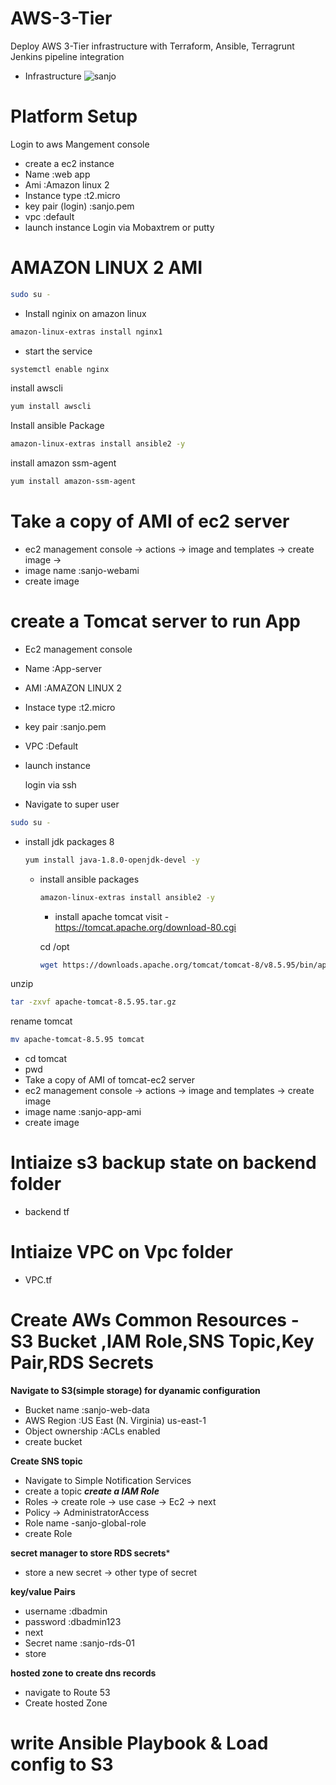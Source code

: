 # AWS-3-Tier
Deploy AWS 3-Tier infrastructure with Terraform, Ansible, Terragrunt Jenkins pipeline integration

- Infrastructure
![sanjo](https://github.com/Sanjo-varghese/AWS-3-Tier/assets/116708794/1a6813cb-54a0-48fd-9895-1e5f1dc213f0)

# Platform Setup
  Login to aws Mangement console
  - create a ec2 instance
  - Name :web app
  - Ami :Amazon linux 2
  - Instance type :t2.micro
  - key pair (login) :sanjo.pem
  - vpc :default
  - launch instance
 Login via Mobaxtrem or putty

  # AMAZON LINUX 2 AMI
  ```sh
  sudo su -
  ```
  
 - Install nginix on amazon linux
  ```sh
  amazon-linux-extras install nginx1
  ```
  
  - start the service
  ```sh
  systemctl enable nginx
  ```
  
install awscli
  ```sh
  yum install awscli
  ```
Install ansible Package
  ```sh
  amazon-linux-extras install ansible2 -y
  ```
install amazon ssm-agent 
  ```sh
  yum install amazon-ssm-agent
  ```
  
  # Take a copy of AMI of ec2 server
   - ec2 management console -> actions -> image and templates -> create image -> 
   - image name :sanjo-webami
   - create image
     
   # create a Tomcat server to run App
  - Ec2 management console
  - Name :App-server
  - AMI :AMAZON LINUX 2
  - Instace type :t2.micro
  - key pair :sanjo.pem
  - VPC :Default
  - launch instance

     login via ssh
 - Navigate to super user
 ```sh
sudo su -
```
- install jdk packages 8
  ```sh
  yum install java-1.8.0-openjdk-devel -y
  ```
  
  - install ansible packages
    ```sh
    amazon-linux-extras install ansible2 -y
    ```
    - install apache tomcat
      visit - https://tomcat.apache.org/download-80.cgi

     cd /opt
    
      ```sh
     wget https://downloads.apache.org/tomcat/tomcat-8/v8.5.95/bin/apache-tomcat-8.5.95.tar.gz.sha512
      ```
 unzip  
  ```sh
  tar -zxvf apache-tomcat-8.5.95.tar.gz
  ```

rename tomcat
  ```sh
  mv apache-tomcat-8.5.95 tomcat
  ```
  - cd tomcat
  - pwd
  - 
    Take a copy of AMI of tomcat-ec2 server
   - ec2 management console -> actions -> image and templates -> create image 
   - image name :sanjo-app-ami
   - create image
 
   # Intiaize s3 backup state on backend folder
   - backend tf
  # Intiaize VPC on Vpc folder
   - VPC.tf

# Create AWs Common Resources - S3 Bucket ,IAM Role,SNS Topic,Key Pair,RDS Secrets

**Navigate to S3(simple storage) for dyanamic configuration**
- Bucket name :sanjo-web-data
- AWS Region  :US East (N. Virginia) us-east-1
-  Object ownership :ACLs enabled
-  create bucket

**Create SNS topic**
- Navigate to Simple Notification Services
- create a topic
***create a IAM Role***
- Roles -> create role -> use case -> Ec2 -> next
- Policy -> AdministratorAccess
- Role name -sanjo-global-role
- create Role

**secret manager to store RDS secrets***
- store a new secret -> other type of secret

**key/value Pairs**
- username :dbadmin
- password :dbadmin123
- next
- Secret name :sanjo-rds-01
- store

**hosted zone to create dns records**
  - navigate to Route 53
  - Create hosted Zone
     
# write Ansible Playbook & Load config to S3
